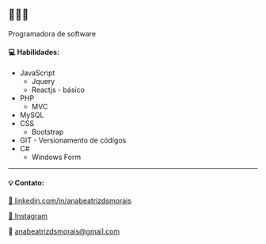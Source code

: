 <h2>👋👋👋</h2>

<p>Programadora de software </p>

<h4>💻 Habilidades:</h4>
<ul>
  <li>JavaScript
    <ul><li>Jquery</li></ul>
    <ul><li>Reactjs - básico</li></ul>
  </li>
  <li>PHP
    <ul><li>MVC</li></ul>
  </li>
  <li>MySQL</li>
  <li>CSS
    <ul><li>Bootstrap</li></ul>
  </li>
  <li>GIT - Versionamento de códigos</li>
  <li>C#
    <ul><li>Windows Form</li></ul>
  </li>
</ul>

<hr>

<h4>💡 Contato:</h4>

<a href="https://www.linkedin.com/in/anabeatrizdsmorais/" target="_blank">🔗 linkedin.com/in/anabeatrizdsmorais</a><br>

<a href="https://www.instagram.com/anabeatrizdsm_/" target="_blank">🔗 Instagram</a><br>

<span>📧 anabeatrizdsmorais@gmail.com</span>
